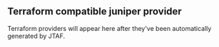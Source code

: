 ## Terraform compatible juniper provider

Terraform providers will appear here after they've been automatically generated by JTAF.

